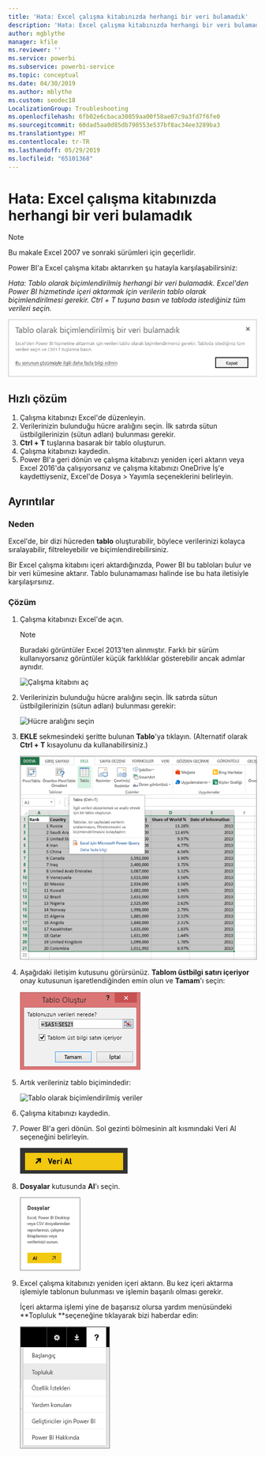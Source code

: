 ```yaml
---
title: 'Hata: Excel çalışma kitabınızda herhangi bir veri bulamadık'
description: 'Hata: Excel çalışma kitabınızda herhangi bir veri bulamadık'
author: mgblythe
manager: kfile
ms.reviewer: ''
ms.service: powerbi
ms.subservice: powerbi-service
ms.topic: conceptual
ms.date: 04/30/2019
ms.author: mblythe
ms.custom: seodec18
LocalizationGroup: Troubleshooting
ms.openlocfilehash: 6fb02e6cbaca30859aa00f58ae07c9a3fd7f6fe0
ms.sourcegitcommit: 60dad5aa0d85db790553e537bf8ac34ee3289ba3
ms.translationtype: MT
ms.contentlocale: tr-TR
ms.lasthandoff: 05/29/2019
ms.locfileid: "65101368"
---
```

# <a name="error-we-couldnt-find-any-data-in-your-excel-workbook"></a>Hata: Excel çalışma kitabınızda herhangi bir veri bulamadık

>[!NOTE]  
>Bu makale Excel 2007 ve sonraki sürümleri için geçerlidir.

Power BI'a Excel çalışma kitabı aktarırken şu hatayla karşılaşabilirsiniz:

*Hata: Tablo olarak biçimlendirilmiş herhangi bir veri bulamadık. Excel'den Power BI hizmetinde içeri aktarmak için verilerin tablo olarak biçimlendirilmesi gerekir. Ctrl + T tuşuna basın ve tabloda istediğiniz tüm verileri seçin.*

![Çalışma kitabında veri bulunamadı](media/service-admin-troubleshoot-excel-workbook-data/power-bi-we-couldnt-find-any-data.png)

## <a name="quick-solution"></a>Hızlı çözüm
1. Çalışma kitabınızı Excel'de düzenleyin.
2. Verilerinizin bulunduğu hücre aralığını seçin. İlk satırda sütun üstbilgilerinizin (sütun adları) bulunması gerekir.
3. **Ctrl + T** tuşlarına basarak bir tablo oluşturun.
4. Çalışma kitabınızı kaydedin.
5. Power BI'a geri dönün ve çalışma kitabınızı yeniden içeri aktarın veya Excel 2016'da çalışıyorsanız ve çalışma kitabınızı OneDrive İş'e kaydettiyseniz, Excel'de Dosya > Yayımla seçeneklerini belirleyin.

## <a name="details"></a>Ayrıntılar
### <a name="cause"></a>Neden
Excel'de, bir dizi hücreden **tablo** oluşturabilir, böylece verilerinizi kolayca sıralayabilir, filtreleyebilir ve biçimlendirebilirsiniz.

Bir Excel çalışma kitabını içeri aktardığınızda, Power BI bu tabloları bulur ve bir veri kümesine aktarır. Tablo bulunamaması halinde ise bu hata iletisiyle karşılaşırsınız.

### <a name="solution"></a>Çözüm
1. Çalışma kitabınızı Excel'de açın. 
    >[!NOTE]
    >Buradaki görüntüler Excel 2013'ten alınmıştır. Farklı bir sürüm kullanıyorsanız görüntüler küçük farklılıklar gösterebilir ancak adımlar aynıdır.
    
    ![Çalışma kitabını aç](media/service-admin-troubleshoot-excel-workbook-data/power-bi-troubleshoot-excel-worksheet-1.png)
2. Verilerinizin bulunduğu hücre aralığını seçin. İlk satırda sütun üstbilgilerinizin (sütun adları) bulunması gerekir:
   
    ![Hücre aralığını seçin](media/service-admin-troubleshoot-excel-workbook-data/power-bi-troubleshoot-excel-worksheet-2.png)
3. **EKLE** sekmesindeki şeritte bulunan **Tablo**'ya tıklayın. (Alternatif olarak **Ctrl + T** kısayolunu da kullanabilirsiniz.)
   
    ![Tablo ekle](media/service-admin-troubleshoot-excel-workbook-data/power-bi-troubleshoot-excel-worksheet-3.png)
4. Aşağıdaki iletişim kutusunu görürsünüz. **Tablom üstbilgi satırı içeriyor** onay kutusunun işaretlendiğinden emin olun ve **Tamam**'ı seçin:
   
    ![Tablo oluştur](media/service-admin-troubleshoot-excel-workbook-data/power-bi-troubleshoot-excel-create-table.png)
5. Artık verileriniz tablo biçimindedir:
   
    ![Tablo olarak biçimlendirilmiş veriler](media/service-admin-troubleshoot-excel-workbook-data/power-bi-troubleshoot-excel-table.png)
6. Çalışma kitabınızı kaydedin.
7. Power BI'a geri dönün. Sol gezinti bölmesinin alt kısmındaki Veri Al seçeneğini belirleyin.
   
    ![Veri al](media/service-admin-troubleshoot-excel-workbook-data/power-bi-get-data.png)
8. **Dosyalar** kutusunda **Al**'ı seçin.
   
    ![Dosya alma](media/service-admin-troubleshoot-excel-workbook-data/power-bi-get-files.png)
9. Excel çalışma kitabınızı yeniden içeri aktarın. Bu kez içeri aktarma işlemiyle tablonun bulunması ve işlemin başarılı olması gerekir.
   
    İçeri aktarma işlemi yine de başarısız olursa yardım menüsündeki **Topluluk **seçeneğine tıklayarak bizi haberdar edin:
   
    ![Topluluk bağlantısı](media/service-admin-troubleshoot-excel-workbook-data/power-bi-question-menu-community.png)

